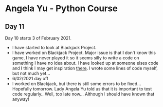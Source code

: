 # Angela Yu - Python Course
## Day 11
Day 10 starts 3 of February 2021. 
- I have started to look at Blackjack Project.
- I have worked on Blackjack Project. Major issue is that I don't know this game, I have never played it so it seems silly to write a code on something I have no idea about. I have looked up at someone elses code and I think I may get inspiration [there](https://gist.github.com/mjhea0/5680216). I wrote some lines of code myself, but not much yet...
- 6/02/2021 day off
- I worked on Blackjack, but there is still some errors to be fixed... Hopefully tomorrow. Lady Angela Yu told us that it is important to test code regularly.. Well, too late now... Although I should have known that anyway!